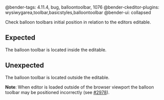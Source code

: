@bender-tags: 4.11.4, bug, balloontoolbar, 1076
@bender-ckeditor-plugins: wysiwygarea,toolbar,basicstyles,balloontoolbar
@bender-ui: collapsed

Check balloon toolbars initial position in relation to the editors editable.

## Expected

The balloon toolbar is located inside the editable.

## Unexpected

The balloon toolbar is located outside the editable.

**Note**: When editor is loaded outside of the browser viewport the balloon toolbar may be positioned incorrectly (see [#2978](https://github.com/ckeditor/ckeditor4/issues/2978)).
